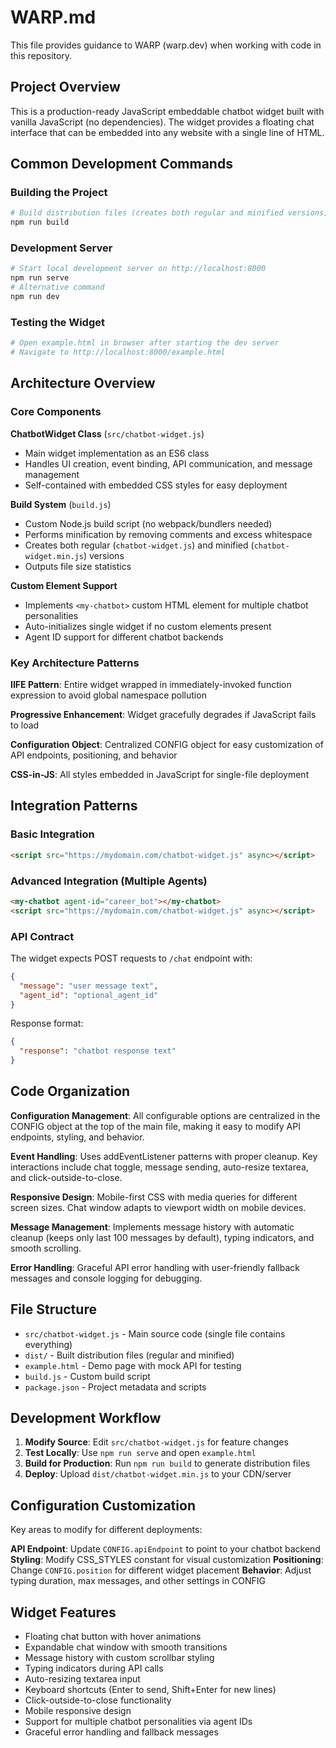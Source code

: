 # WARP.md

This file provides guidance to WARP (warp.dev) when working with code in this repository.

## Project Overview

This is a production-ready JavaScript embeddable chatbot widget built with vanilla JavaScript (no dependencies). The widget provides a floating chat interface that can be embedded into any website with a single line of HTML.

## Common Development Commands

### Building the Project
```bash
# Build distribution files (creates both regular and minified versions)
npm run build
```

### Development Server
```bash
# Start local development server on http://localhost:8000
npm run serve
# Alternative command
npm run dev
```

### Testing the Widget
```bash
# Open example.html in browser after starting the dev server
# Navigate to http://localhost:8000/example.html
```

## Architecture Overview

### Core Components

**ChatbotWidget Class** (`src/chatbot-widget.js`)
- Main widget implementation as an ES6 class
- Handles UI creation, event binding, API communication, and message management
- Self-contained with embedded CSS styles for easy deployment

**Build System** (`build.js`)
- Custom Node.js build script (no webpack/bundlers needed)
- Performs minification by removing comments and excess whitespace
- Creates both regular (`chatbot-widget.js`) and minified (`chatbot-widget.min.js`) versions
- Outputs file size statistics

**Custom Element Support**
- Implements `<my-chatbot>` custom HTML element for multiple chatbot personalities
- Auto-initializes single widget if no custom elements present
- Agent ID support for different chatbot backends

### Key Architecture Patterns

**IIFE Pattern**: Entire widget wrapped in immediately-invoked function expression to avoid global namespace pollution

**Progressive Enhancement**: Widget gracefully degrades if JavaScript fails to load

**Configuration Object**: Centralized CONFIG object for easy customization of API endpoints, positioning, and behavior

**CSS-in-JS**: All styles embedded in JavaScript for single-file deployment

## Integration Patterns

### Basic Integration
```html
<script src="https://mydomain.com/chatbot-widget.js" async></script>
```

### Advanced Integration (Multiple Agents)
```html
<my-chatbot agent-id="career_bot"></my-chatbot>
<script src="https://mydomain.com/chatbot-widget.js" async></script>
```

### API Contract
The widget expects POST requests to `/chat` endpoint with:
```json
{
  "message": "user message text",
  "agent_id": "optional_agent_id"
}
```

Response format:
```json
{
  "response": "chatbot response text"
}
```

## Code Organization

**Configuration Management**: All configurable options are centralized in the CONFIG object at the top of the main file, making it easy to modify API endpoints, styling, and behavior.

**Event Handling**: Uses addEventListener patterns with proper cleanup. Key interactions include chat toggle, message sending, auto-resize textarea, and click-outside-to-close.

**Responsive Design**: Mobile-first CSS with media queries for different screen sizes. Chat window adapts to viewport width on mobile devices.

**Message Management**: Implements message history with automatic cleanup (keeps only last 100 messages by default), typing indicators, and smooth scrolling.

**Error Handling**: Graceful API error handling with user-friendly fallback messages and console logging for debugging.

## File Structure

- `src/chatbot-widget.js` - Main source code (single file contains everything)
- `dist/` - Built distribution files (regular and minified)
- `example.html` - Demo page with mock API for testing
- `build.js` - Custom build script
- `package.json` - Project metadata and scripts

## Development Workflow

1. **Modify Source**: Edit `src/chatbot-widget.js` for feature changes
2. **Test Locally**: Use `npm run serve` and open `example.html`
3. **Build for Production**: Run `npm run build` to generate distribution files
4. **Deploy**: Upload `dist/chatbot-widget.min.js` to your CDN/server

## Configuration Customization

Key areas to modify for different deployments:

**API Endpoint**: Update `CONFIG.apiEndpoint` to point to your chatbot backend
**Styling**: Modify CSS_STYLES constant for visual customization
**Positioning**: Change `CONFIG.position` for different widget placement
**Behavior**: Adjust typing duration, max messages, and other settings in CONFIG

## Widget Features

- Floating chat button with hover animations
- Expandable chat window with smooth transitions
- Message history with custom scrollbar styling
- Typing indicators during API calls
- Auto-resizing textarea input
- Keyboard shortcuts (Enter to send, Shift+Enter for new lines)
- Click-outside-to-close functionality
- Mobile responsive design
- Support for multiple chatbot personalities via agent IDs
- Graceful error handling and fallback messages
